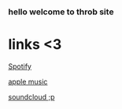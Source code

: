 ### hello welcome to throb site


# links <3
[Spotify](https://open.spotify.com/artist/0ZtlFgMn5jOPhUpHfXC0Ns)

[apple music](https://music.apple.com/ca/artist/throb/1482863966)

[soundcloud ;p](https://soundcloud.com/onetwothreethrob)
